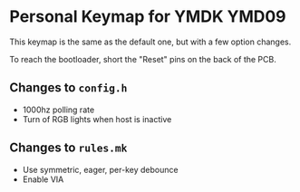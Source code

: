# Personal Keymap for YMDK YMD09

This keymap is the same as the default one, but with a few option changes.

To reach the bootloader, short the "Reset" pins on the back of the PCB.

## Changes to `config.h`

- 1000hz polling rate
- Turn of RGB lights when host is inactive

## Changes to `rules.mk`

- Use symmetric, eager, per-key debounce
- Enable VIA

